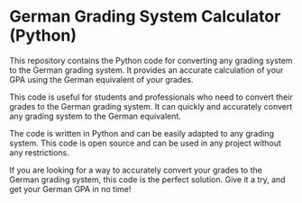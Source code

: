 # German Grading System Calculator (Python) 
This repository contains the Python code for converting any grading system to the German grading system. It provides an accurate calculation of your GPA using the German equivalent of your grades. 

This code is useful for students and professionals who need to convert their grades to the German grading system. It can quickly and accurately convert any grading system to the German equivalent. 

The code is written in Python and can be easily adapted to any grading system. This code is open source and can be used in any project without any restrictions. 

If you are looking for a way to accurately convert your grades to the German grading system, this code is the perfect solution. Give it a try, and get your German GPA in no time!
